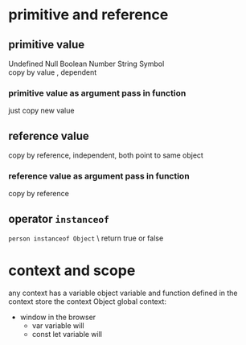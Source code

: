 # primitive and reference

## primitive value

Undefined Null Boolean Number String Symbol  
 copy by value , dependent

### primitive value as argument pass in function

just copy new value

## reference value

copy by reference, independent, both point to same object

### reference value as argument pass in function

copy by reference

## operator `instanceof`

`person instanceof Object` \\ return true or false

# context and scope

any context has a variable object
variable and function defined in the context store the context Object
global context:

- window in the browser
  - var variable will
  - const let variable will
